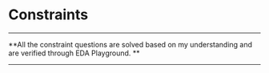 # Constraints

**********************************************************************************************************
**All the constraint questions are solved based on my understanding and are verified through EDA Playground. **
**********************************************************************************************************
